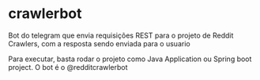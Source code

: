 # crawlerbot
Bot do telegram que envia requisições REST para o projeto de Reddit Crawlers, com a resposta sendo enviada para o usuario


Para executar, basta rodar o projeto como Java Application ou Spring boot project. O bot é o @redditcrawlerbot
